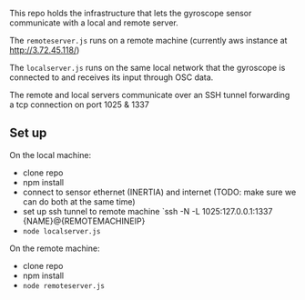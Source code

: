 This repo holds the infrastructure that lets the gyroscope sensor communicate with a local and remote server.

The `remoteserver.js` runs on a remote machine (currently aws instance at http://3.72.45.118/)

The `localserver.js` runs on the same local network that the gyroscope is connected to and receives its input through OSC data.

The remote and local servers communicate over an SSH tunnel forwarding a tcp connection on port 1025 & 1337

## Set up

On the local machine:

- clone repo
- npm install
- connect to sensor ethernet (INERTIA) and internet (TODO: make sure we can do both at the same time)
- set up ssh tunnel to remote machine `ssh -N -L 1025:127.0.0.1:1337 {NAME}@{REMOTEMACHINEIP}
- `node localserver.js`

On the remote machine:

- clone repo
- npm install
- `node remoteserver.js`
